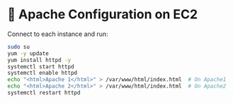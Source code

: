 # 🔧 Apache Configuration on EC2

Connect to each instance and run:

```bash
sudo su
yum -y update
yum install httpd -y
systemctl start httpd
systemctl enable httpd
echo "<html>Apache 1</html>" > /var/www/html/index.html  # On Apache1
echo "<html>Apache 2</html>" > /var/www/html/index.html  # On Apache2
systemctl restart httpd
